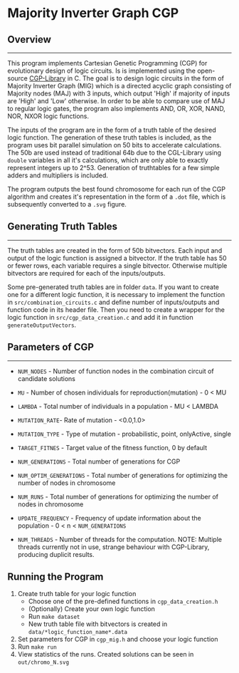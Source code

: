 # Majority Inverter Graph CGP
## Overview
***

This program implements Cartesian Genetic Programming (CGP) for evolutionary design of logic circuits. Is is implemented using the open-source [CGP-Library](http://www.cgplibrary.co.uk/files2/About-txt.html) in C. The goal is to design logic circuits in the form of Majority Inverter Graph (MIG) which is a directed acyclic graph consisting of Majority nodes (MAJ) with 3 inputs, which output 'High' if majority of inputs are 'High' and 'Low' otherwise. In order to be able to compare use of MAJ to regular logic gates, the program also implements AND, OR, XOR, NAND, NOR, NXOR logic functions.

The inputs of the program are in the form of a truth table of the desired logic function. The generation of these truth tables is included, as the program uses bit parallel simulation on 50 bits to accelerate calculations. The 50b are used instead of traditional 64b due to the CGL-Library using `double` variables in all it's calculations, which are only able to exactly represent integers up to 2^53. Generation of truthtables for a few simple adders and multipliers is included.

The program outputs the best found chromosome for each run of the CGP algorithm and creates it's representation in the form of
a `.dot` file, which is subsequently converted to a `.svg` figure.

## Generating Truth Tables
***
The truth tables are created in the form of 50b bitvectors. Each input and output of the logic function is assigned a bitvector. If the truth table has 50 or fewer rows, each variable requires a single bitvector. Otherwise multiple bitvectors are required for each of the inputs/outputs. 

Some pre-generated truth tables are in folder `data`. If you want to create one for a different logic function, it is necessary to implement the function in `src/combination_circuits.c` and define number of inputs/outputs and function code in its header file. Then you need to create a wrapper for the logic function in `src/cgp_data_creation.c` and add it in function `generateOutputVectors`.

## Parameters of CGP
***
- `NUM_NODES` - Number of function nodes in the combination circuit of candidate solutions
-  `MU` - Number of chosen individuals for reproduction(mutation) - 0 < MU 
- `LAMBDA` - Total number of individuals in a population - MU < LAMBDA 
- `MUTATION_RATE`-  Rate of mutation - <0.0,1.0>	
- `MUTATION_TYPE` - Type of mutation - probabilistic, point, onlyActive, single
- `TARGET_FITNES` - Target value of the fitness function, 0 by default
- `NUM_GENERATIONS` - Total number of generations for CGP
- `NUM_OPTIM_GENERATIONS` - Total number of generations for optimizing the number of nodes in chromosome
- `NUM_RUNS` - Total number of generations for optimizing the number of nodes in chromosome
- `UPDATE_FREQUENCY` - Frequency of update information about the population - 0 < n < `NUM_GENERATIONS`

- `NUM_THREADS` - Number of threads for the computation. 
NOTE: Multiple threads currently not in use, strange behaviour with CGP-Library, producing duplicit results.

## Running the Program

1. Create truth table for your logic function
    * Choose one of the pre-defined functions in `cgp_data_creation.h`
    * (Optionally) Create your own logic function
    * Run `make dataset`
    * New truth table file with bitvectors is created in `data/*logic_function_name*.data`
2. Set parameters for CGP in `cgp_mig.h` and choose your logic function
3. Run `make run`
4. View statistics of the runs. Created solutions can be seen in `out/chromo_N.svg`

